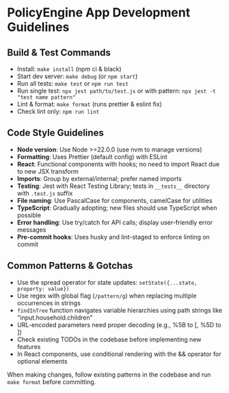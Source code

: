 # PolicyEngine App Development Guidelines

## Build & Test Commands

- Install: `make install` (npm ci & black)
- Start dev server: `make debug` (or `npm start`)
- Run all tests: `make test` or `npm run test`
- Run single test: `npx jest path/to/test.js` or with pattern: `npx jest -t "test name pattern"`
- Lint & format: `make format` (runs prettier & eslint fix)
- Check lint only: `npm run lint`

## Code Style Guidelines

- **Node version**: Use Node >=22.0.0 (use nvm to manage versions)
- **Formatting**: Uses Prettier (default config) with ESLint
- **React**: Functional components with hooks; no need to import React due to new JSX transform
- **Imports**: Group by external/internal; prefer named imports
- **Testing**: Jest with React Testing Library; tests in `__tests__` directory with `.test.js` suffix
- **File naming**: Use PascalCase for components, camelCase for utilities
- **TypeScript**: Gradually adopting; new files should use TypeScript when possible
- **Error handling**: Use try/catch for API calls; display user-friendly error messages
- **Pre-commit hooks**: Uses husky and lint-staged to enforce linting on commit

## Common Patterns & Gotchas

- Use the spread operator for state updates: `setState({...state, property: value})`
- Use regex with global flag (`/pattern/g`) when replacing multiple occurrences in strings
- `findInTree` function navigates variable hierarchies using path strings like "input.household.children"
- URL-encoded parameters need proper decoding (e.g., %5B to [, %5D to ])
- Check existing TODOs in the codebase before implementing new features
- In React components, use conditional rendering with the && operator for optional elements

When making changes, follow existing patterns in the codebase and run `make format` before committing.
